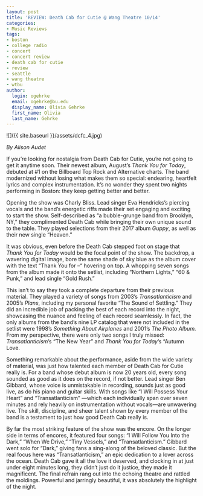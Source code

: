 ```yaml
---
layout: post
title: 'REVIEW: Death Cab for Cutie @ Wang Theatre 10/14'
categories:
- Music Reviews
tags:
- boston
- college radio
- concert
- concert review
- death cab for cutie
- review
- seattle
- wang theatre
- wtbu
author:
  login: ogehrke
  email: ogehrke@bu.edu
  display_name: Olivia Gehrke
  first_name: Olivia
  last_name: Gehrke
---
```

![]({{ site.baseurl }}/assets/dcfc_4.jpg)

_By Alison Audet_

If you’re looking for nostalgia from Death Cab for Cutie, you’re not going to get it anytime soon. Their newest album, August’s _Thank You for Today_, debuted at #1 on the Billboard Top Rock and Alternative charts. The band modernized without losing what makes them so special: endearing, heartfelt lyrics and complex instrumentation. It’s no wonder they spent two nights performing in Boston: they keep getting better and better.

Opening the show was Charly Bliss. Lead singer Eva Hendricks’s piercing vocals and the band’s energetic riffs made their set engaging and exciting to start the show. Self-described as “a bubble-grunge band from Brooklyn, NY,” they complimented Death Cab while bringing their own unique sound to the table. They played selections from their 2017 album _Guppy_, as well as their new single “Heaven.”

It was obvious, even before the Death Cab stepped foot on stage that _Thank You for Today_ would be the focal point of the show. The backdrop, a wavering digital image, bore the same shade of sky blue as the album cover with the text “Thank You for –“ hovering on top. A whopping seven songs from the album made it onto the setlist, including “Northern Lights,” “60 & Punk,” and lead single “Gold Rush.”

This isn’t to say they took a complete departure from their previous material. They played a variety of songs from 2003’s _Transatlanticism_ and 2005’s _Plans_, including my personal favorite “The Sound of Settling.” They did an incredible job of packing the best of each record into the night, showcasing the nuance and feeling of each record seamlessly. In fact, the only albums from the band’s nine LP catalog that were not included in the setlist were 1998’s _Something About Airplanes_ and 2001’s _The Photo Album._ From my perspective, there were only two songs I truly missed: _Transatlanticism_’s “The New Year” and _Thank You for Today_’s “Autumn Love.

Something remarkable about the performance, aside from the wide variety of material, was just how talented each member of Death Cab for Cutie really is. For a band whose debut album is now 20 years old, every song sounded as good as it does on the record, if not better. Lead singer Ben Gibbard, whose voice is unmistakable in recording, sounds just as good live, as do his piano and guitar skills. With songs like “I Will Possess Your Heart” and “Transatlanticism” —which each individually span over seven minutes and rely heavily on instrumentation without vocals—are unwavering live. The skill, discipline, and sheer talent shown by every member of the band is a testament to just how good Death Cab really is.

By far the most striking feature of the show was the encore. On the longer side in terms of encores, it featured four songs: “I Will Follow You Into the Dark,” “When We Drive,” “Tiny Vessels,” and “Transatlanticism.” Gibbard went solo for “Dark,” giving fans a sing-along of the beloved classic. But the real focus here was “Transatlanticism,” an epic dedication to a lover across the ocean. Death Cab gave it all the love it deserved, and clocking in at just under eight minutes long, they didn’t just do it justice, they made it magnificent. The final refrain rang out into the echoing theatre and rattled the moldings. Powerful and jarringly beautiful, it was absolutely the highlight of the night.